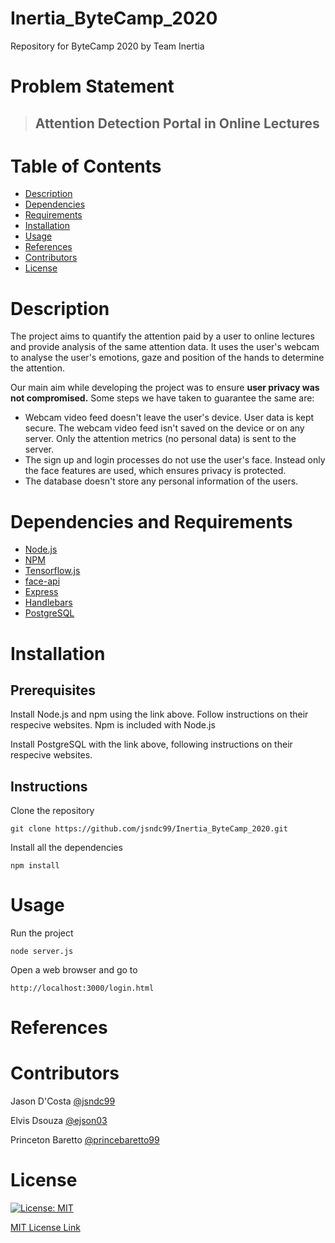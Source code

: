 # Inertia_ByteCamp_2020
Repository for ByteCamp 2020 by Team Inertia

# Problem Statement

> ## Attention Detection Portal in Online Lectures

# Table of Contents

* [Description]()
* [Dependencies]()
* [Requirements]()
* [Installation]()
* [Usage]()
* [References]()
* [Contributors]()
* [License]()

# Description

The project aims to quantify the attention paid by a user to online lectures and provide analysis of the same attention data. It uses the user's webcam to analyse the user's emotions, gaze and position of the hands to determine the attention. 

Our main aim while developing the project was to ensure **user privacy was not compromised.** Some steps we have taken to guarantee the same are:
* Webcam video feed doesn't leave the user's device. User data is kept secure. The webcam video feed isn't saved on the device or on any server. Only the attention metrics (no personal data) is sent to the server.
* The sign up and login processes do not use the user's face. Instead only the face features are used, which ensures privacy is protected.
* The database doesn't store any personal information of the users.

# Dependencies and Requirements

* [Node.js](https://nodejs.org/en/)
* [NPM](https://www.npmjs.com/)
* [Tensorflow.js](https://www.tensorflow.org/js/)
* [face-api](https://github.com/justadudewhohacks/face-api.js/)
* [Express](https://expressjs.com/)
* [Handlebars](https://handlebarsjs.com/)
* [PostgreSQL](https://www.postgresql.org/)

# Installation

## Prerequisites

Install Node.js and npm using the link above. Follow instructions on their respecive websites. Npm is included with Node.js

Install PostgreSQL with the link above, following instructions on their respecive websites.

## Instructions

Clone the repository
```
git clone https://github.com/jsndc99/Inertia_ByteCamp_2020.git
```
Install all the dependencies
``` 
npm install
```

# Usage

Run the project
```
node server.js
```
Open a web browser and go to
```
http://localhost:3000/login.html
```
# References
# Contributors

Jason D'Costa [@jsndc99](https://github.com/jsndc99)

Elvis Dsouza [@ejson03](https://github.com/ejson03)

Princeton Baretto [@princebaretto99](https://github.com/princebaretto99)

# License

[![License: MIT](https://img.shields.io/badge/License-MIT-yellow.svg)](https://opensource.org/licenses/MIT)

[MIT License Link]()